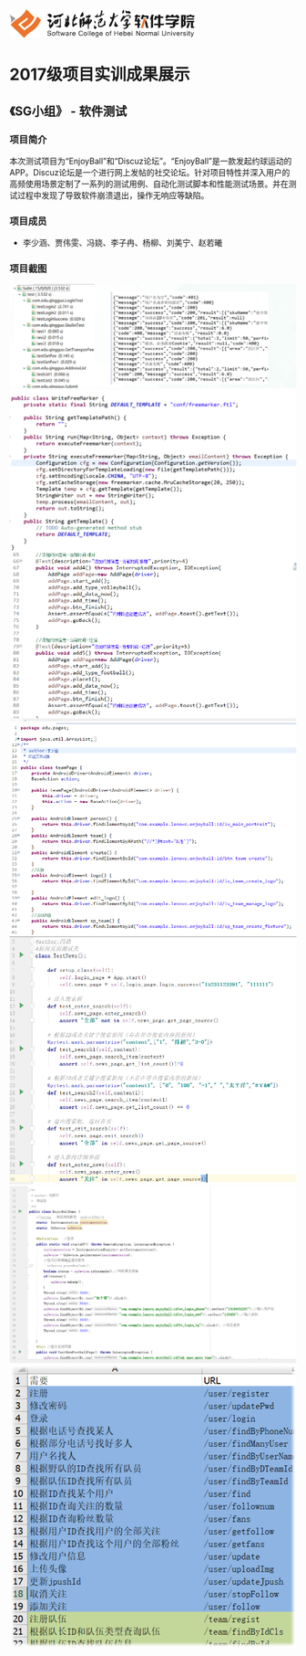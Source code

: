 <img src="../../../image/logo.png"  height="50" />

# 2017级项目实训成果展示 

## 《SG小组》 -  软件测试

###  项目简介

本次测试项目为“EnjoyBall”和“Discuz论坛”。“EnjoyBall”是一款发起约球运动的APP。Discuz论坛是一个进行网上发帖的社交论坛。针对项目特性并深入用户的高频使用场景定制了一系列的测试用例、自动化测试脚本和性能测试场景。并在测试过程中发现了导致软件崩溃退出，操作无响应等缺陷。

### 项目成员

- 李少涵、贾伟雯、冯娆、李子冉、杨柳、刘美宁、赵若曦


### 项目截图

<img src="./image/1.png"/>

<img src="./image/2.png"/>

<img src="./image/3.png"/>

<img src="./image/4.png"/>

<img src="./image/5.png"/>

<img src="./image/6.png"/>

<img src="./image/7.png"/>






